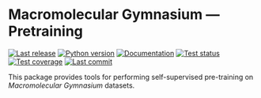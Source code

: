Macromolecular Gymnasium — Pretraining
======================================

[![Last release](https://img.shields.io/pypi/v/macromol_gym_pretrain.svg)](https://pypi.python.org/pypi/macromol_gym_pretrain)
[![Python version](https://img.shields.io/pypi/pyversions/macromol_gym_pretrain.svg)](https://pypi.python.org/pypi/macromol_gym_pretrain)
[![Documentation](https://img.shields.io/readthedocs/macromol_gym.svg)](https://macromol-gym.readthedocs.io/en/latest)
[![Test status](https://img.shields.io/github/actions/workflow/status/kalekundert/macromol_gym_pretrain/test.yml?branch=master)](https://github.com/kalekundert/macromol_gym_pretrain/actions)
[![Test coverage](https://img.shields.io/codecov/c/github/kalekundert/macromol_gym_pretrain)](https://app.codecov.io/github/kalekundert/macromol_gym_pretrain)
[![Last commit](https://img.shields.io/github/last-commit/kalekundert/macromol_gym?logo=github)](https://github.com/kalekundert/macromol_gym)

This package provides tools for performing self-supervised pre-training on 
*Macromolecular Gymnasium* datasets.
